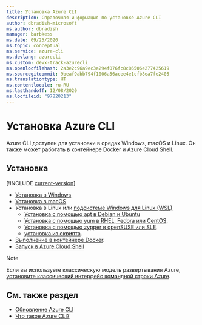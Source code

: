 ```yaml
---
title: Установка Azure CLI
description: Справочная информация по установке Azure CLI
author: dbradish-microsoft
ms.author: dbradish
manager: barbkess
ms.date: 09/25/2020
ms.topic: conceptual
ms.service: azure-cli
ms.devlang: azurecli
ms.custom: devx-track-azurecli
ms.openlocfilehash: 2a3e2c96a9ec3a294f076fc8c86506e277425619
ms.sourcegitcommit: 9beaf9abb794f1006a56acee4e1cfb8ea7fe2405
ms.translationtype: HT
ms.contentlocale: ru-RU
ms.lasthandoff: 12/08/2020
ms.locfileid: "97820213"
---
```

# <a name="install-the-azure-cli"></a>Установка Azure CLI

Azure CLI доступен для установки в средах Windows, macOS и Linux.  Он также может работать в контейнере Docker и Azure Cloud Shell.

## <a name="install"></a>Установка

[!INCLUDE [current-version](includes/current-version.md)]

* [Установка в Windows](install-azure-cli-windows.md)
* [Установка в macOS](install-azure-cli-macos.md)
* Установка в Linux или [подсистеме Windows для Linux (WSL)](/windows/wsl/about)
  * [Установка с помощью apt в Debian и Ubuntu](install-azure-cli-apt.md)
  * [Установка с помощью yum в RHEL, Fedora или CentOS](install-azure-cli-yum.md).
  * [Установка с помощью zypper в openSUSE или SLE](install-azure-cli-zypper.md).
  * [установка из скрипта](install-azure-cli-linux.md).
* [Выполнение в контейнере Docker](run-azure-cli-docker.md).
* [Запуск в Azure Cloud Shell](/azure/cloud-shell/quickstart)

> [!NOTE]
> Если вы используете классическую модель развертывания Azure, [установите классический интерфейс командной строки Azure](install-classic-cli.md).

## <a name="see-also"></a>См. также раздел

* [Обновление Azure CLI](update-azure-cli.md)
* [Что такое Azure CLI?](what-is-azure-cli.md)
